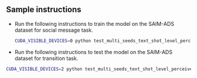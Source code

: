 ## Sample instructions 

* Run the following instructions to train the model on the SAIM-ADS dataset for social message task.

    ```bash
    CUDA_VISIBLE_DEVICES=0 python test_multi_seeds_text_shot_level_perceiver_model.py --log_dir /data/digbose92/ads_complete_repo/ads_codes/model_files/recent_models/multi_run_log_dir --model_dir /data/digbose92/ads_complete_repo/ads_codes/model_files/recent_models/multi_run_model_dir --folder_name Perceiver_single_task_classifier_shot_level_multiple_seeds_social_message --json_file /data/digbose92/ads_complete_repo/ads_codes/model_files/multi_run_folder/Perceiver_single_task_classifier_shot_level_multiple_seeds/multi_run_Perceiver_single_task_classifier_shot_level_multiple_seeds_social_message_20230409-154642.json
    ```

* Run the following instructions to test the model on the SAIM-ADS dataset for transition task.

```bash
CUDA_VISIBLE_DEVICES=2 python test_multi_seeds_text_shot_level_perceiver_model.py --log_dir /data/digbose92/ads_complete_repo/ads_codes/model_files/recent_models/multi_run_log_dir --model_dir /data/digbose92/ads_complete_repo/ads_codes/model_files/recent_models/multi_run_model_dir --folder_name Perceiver_single_task_classifier_shot_level_multiple_seeds_Transition_val --json_file /data/digbose92/ads_complete_repo/ads_codes/model_files/multi_run_folder/Perceiver_single_task_classifier_shot_level_multiple_seeds/multi_run_Perceiver_single_task_classifier_shot_level_multiple_seeds_Transition_val_20230409-035050.json

```